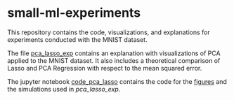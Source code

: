 # small-ml-experiments
This repository contains the code, visualizations, and explanations for experiments conducted with the MNIST dataset. 

The file [pca_lasso_exp](pca_lasso_exp.pdf) contains an explanation with visualizations of PCA applied to the MNIST dataset. It also includes a theoretical comparison of Lasso and PCA Regression with respect to the mean squared error. 

The jupyter notebook [code_pca_lasso](code_pca_lasso.ipynb) contains the code for the [figures](figures) and the simulations used in *pca_lasso_exp*.
